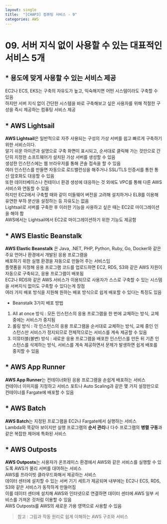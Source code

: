 ```yaml
---
layout: single
title:  "[CHAP3] 컴퓨팅 서비스 - 9"
categories: AWS
---
```


# 09. 서버 지식 없이 사용할 수 있는 대표적인 서비스 5개

## * 용도에 맞게 사용할 수 있는 서비스 제공

EC2나 ECS, EKS는 구축의 자유도가 높고, 익숙해지면 어떤 시스템이라도 구축할 수 있음  
하지만 서버 지식 없이 간단한 시스템을 바로 구축해보고 싶은 사용자를 위해 적절한 구성을 즉시 제공하는 컴퓨팅 서비스 제공  


## * AWS Lightsail

**AWS Lightsail**은 일반적으로 자주 사용되는 구성의 가상 서버를 쉽고 빠르게 구축하기 위한 서비스이다.  
알기 쉬운 아이콘과 설명으로 구축 화면이 표시되고, 순서대로 클릭해 가는 것만으로 간단히 지정한 소프트웨어가 설치된 가상 서버를 생성할 수 있음  
생성한 인스턴스에는 웹 브라우저를 통해 콘솔 접속을 할 수 있음  
여러 인스턴스를 만들면 자동으로 로드밸런싱을 해주거나 SSL/TLS 인증서를 통한 통신 암호화도 대응할 수 있음  
또한 데이터베이스나 컨테이너 환경 생성에 대응하는 것 외에도 VPC를 통해 다른 AWS 서비스와 연동할 수 있음  
하지만 EC2에서 구축할 때와 같이 미들웨어 버전을 고려해 설치하거나 ELB를 이용해 유연한 부하 분산을 설정하는 등 자유도는 없음  
Lightsail로 서버를 구축한 후 이러한 기능을 사용하고 싶은 때는 EC2로 마이그레이션을 해야 함  
AWS에서는 Lightsail에서 EC2로 마이그레이션하기 위한 기능도 제공함  


## * AWS Elastic Beanstalk

**AWS Elastic Beanstalk** 은 Java, .NET, PHP, Python, Ruby, Go, Docker와 같은 주요 언어나 환경에서 개발된 응용 프로그램을  
 배포하기 위한 실행 환경을 자동으로 만들어 주는 서비스임  
 플랫폼을 지정해 응용 프로그램 코드를 업로드하면 EC2, RDS, S3와 같은 AWS 자원이 자동으로 구축되고, 응용 프로그램이 배포됨  
 EC2나 RDS와 같은 AWS 서비스가 이용되므로 사용자가 스스로 구축할 수 있는 시스템을 서버지식 없이도 구축할 수 있다는게 장점  
 여러 가지 배포 방식을 지원해 원하는 배포 방식으로 쉽게 배포할 수 있다는 특징도 있음  

 * Beanstalk 3가지 배포 방법
 1. All at once 방식 : 모든 인스턴스의 응용 프로그램을 한 번에 교체하는 방식, 교체 중에는 서비스가 중지됨
 2. 롤링 방식 : 각 인스턴스의 응용 프로그램을 순서대로 교체하는 방식, 교체 중인 인스턴스만 서비스가 정지되므로 전체적으로는 서비스를 계속 제공할 수 있음  
 3. 이뮤터블(불변) 방식 : 새로운 응용 프로그램을 배포한 인스턴스를 만든 뒤 기존 인스턴스를 삭제하는 방식, 서비스를 계속 제공하면서 문제가 발생하면 쉽게 배포를 중지할 수 있음


## * AWS App Runner

**AWS App Runner**는 컨테이너화된 응용 프로그램을 손쉽게 배포하는 서비스  
컨테이너 이미지를 지정하고 서비스 포트나 Auto Scaling과 같은 몇 가지 설정만으로 컨테이너를 Fargate에 배포할 수 있음  


## * AWS Batch

**AWS Batch**는 지정된 프로그램을 EC2나 Fargate에서 실행하는 서비스  
Lambda와 똑같아 보이지만 실행 프로그램의 **순서 관리**나 다수 프로그램의 **병렬 구동**과 같은 복잡한 제어에 특화된 서비스  


## * AWS Outposts

**AWS Outposts**는 사용자가 온프레미스 환경에서 AWS와 같은 서비스를 실행할 수 있도록 AWS가 물리 서버를 대여하는 서비스  
AWS를 프라이빗 클라우드화해서 제공하는 서비스  
데이터 센터에 설치할 수 있는 서버 기기 세트가 제공되며 내부에는 EC2나 ECS, RDS, S3와 같은 서비스가 동작하게 만들어짐  
이를 데이터 센터에 설치해 AWS와 인터넷으로 연결하면 데이터 센터에 AWS 일부 서비스를 가져온 것처럼 이용할 수 있음  
AWS Outposts를 AWS의 새로운 가용 영역으로 사용할 수 있음  


> 참고 : 그림과 작동 원리로 쉽게 이해하는 AWS 구조와 서비스